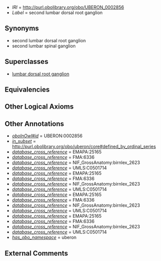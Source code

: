  * *IRI* = http://purl.obolibrary.org/obo/UBERON_0002856
 * *Label* = second lumbar dorsal root ganglion

## Synonyms

 * second lumbar dorsal root ganglion
 * second lumbar spinal ganglion

## Superclasses

 * [lumbar dorsal root ganglion](../../UBERON/36/UBERON_0002836.md)

## Equivalencies


## Other Logical Axioms


## Other Annotations

 * *[oboInOwl#id](../../id/oboInOwl#id.md)* = UBERON:0002856
 * *[in_subset](../../et/oboInOwl#inSubset.md)* = http://purl.obolibrary.org/obo/uberon/core#defined_by_ordinal_series
 * *[database_cross_reference](../../ef/oboInOwl#hasDbXref.md)* = EMAPA:25165
 * *[database_cross_reference](../../ef/oboInOwl#hasDbXref.md)* = FMA:6336
 * *[database_cross_reference](../../ef/oboInOwl#hasDbXref.md)* = NIF_GrossAnatomy:birnlex_2623
 * *[database_cross_reference](../../ef/oboInOwl#hasDbXref.md)* = UMLS:C0501714
 * *[database_cross_reference](../../ef/oboInOwl#hasDbXref.md)* = EMAPA:25165
 * *[database_cross_reference](../../ef/oboInOwl#hasDbXref.md)* = FMA:6336
 * *[database_cross_reference](../../ef/oboInOwl#hasDbXref.md)* = NIF_GrossAnatomy:birnlex_2623
 * *[database_cross_reference](../../ef/oboInOwl#hasDbXref.md)* = UMLS:C0501714
 * *[database_cross_reference](../../ef/oboInOwl#hasDbXref.md)* = EMAPA:25165
 * *[database_cross_reference](../../ef/oboInOwl#hasDbXref.md)* = FMA:6336
 * *[database_cross_reference](../../ef/oboInOwl#hasDbXref.md)* = NIF_GrossAnatomy:birnlex_2623
 * *[database_cross_reference](../../ef/oboInOwl#hasDbXref.md)* = UMLS:C0501714
 * *[database_cross_reference](../../ef/oboInOwl#hasDbXref.md)* = EMAPA:25165
 * *[database_cross_reference](../../ef/oboInOwl#hasDbXref.md)* = FMA:6336
 * *[database_cross_reference](../../ef/oboInOwl#hasDbXref.md)* = NIF_GrossAnatomy:birnlex_2623
 * *[database_cross_reference](../../ef/oboInOwl#hasDbXref.md)* = UMLS:C0501714
 * *[has_obo_namespace](../../ce/oboInOwl#hasOBONamespace.md)* = uberon

## External Comments

